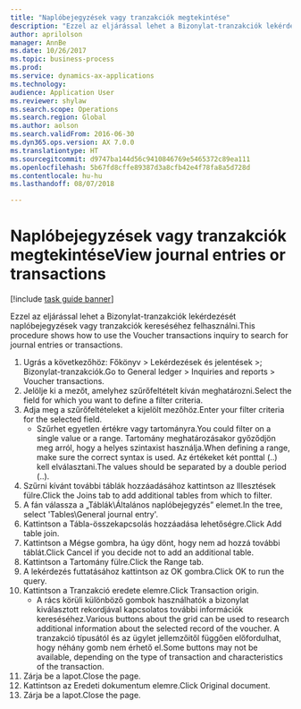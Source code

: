 ```yaml
--- 
title: "Naplóbejegyzések vagy tranzakciók megtekintése"
description: "Ezzel az eljárással lehet a Bizonylat-tranzakciók lekérdezését naplóbejegyzések vagy tranzakciók kereséséhez felhasználni."
author: aprilolson
manager: AnnBe
ms.date: 10/26/2017
ms.topic: business-process
ms.prod: 
ms.service: dynamics-ax-applications
ms.technology: 
audience: Application User
ms.reviewer: shylaw
ms.search.scope: Operations
ms.search.region: Global
ms.author: aolson
ms.search.validFrom: 2016-06-30
ms.dyn365.ops.version: AX 7.0.0
ms.translationtype: HT
ms.sourcegitcommit: d9747ba144d56c9410846769e5465372c89ea111
ms.openlocfilehash: 5b67fd8cffe89387d3a8cfb42e4f78fa8a5d728d
ms.contentlocale: hu-hu
ms.lasthandoff: 08/07/2018

---
```

# <a name="view-journal-entries-or-transactions"></a><span data-ttu-id="b2860-103">Naplóbejegyzések vagy tranzakciók megtekintése</span><span class="sxs-lookup"><span data-stu-id="b2860-103">View journal entries or transactions</span></span>

[!include [task guide banner](../../includes/task-guide-banner.md)]

<span data-ttu-id="b2860-104">Ezzel az eljárással lehet a Bizonylat-tranzakciók lekérdezését naplóbejegyzések vagy tranzakciók kereséséhez felhasználni.</span><span class="sxs-lookup"><span data-stu-id="b2860-104">This procedure shows how to use the Voucher transactions inquiry to search for journal entries or transactions.</span></span>

1. <span data-ttu-id="b2860-105">Ugrás a következőhöz: Főkönyv > Lekérdezések és jelentések >; Bizonylat-tranzakciók.</span><span class="sxs-lookup"><span data-stu-id="b2860-105">Go to General ledger > Inquiries and reports > Voucher transactions.</span></span>
2. <span data-ttu-id="b2860-106">Jelölje ki a mezőt, amelyhez szűrőfeltételt kíván meghatározni.</span><span class="sxs-lookup"><span data-stu-id="b2860-106">Select the field for which you want to define a filter criteria.</span></span>
3. <span data-ttu-id="b2860-107">Adja meg a szűrőfeltételeket a kijelölt mezőhöz.</span><span class="sxs-lookup"><span data-stu-id="b2860-107">Enter your filter criteria for the selected field.</span></span>
    * <span data-ttu-id="b2860-108">Szűrhet egyetlen értékre vagy tartományra.</span><span class="sxs-lookup"><span data-stu-id="b2860-108">You could filter on a single value or a range.</span></span> <span data-ttu-id="b2860-109">Tartomány meghatározásakor győződjön meg arról, hogy a helyes szintaxist használja.</span><span class="sxs-lookup"><span data-stu-id="b2860-109">When defining a range, make sure the correct syntax is used.</span></span> <span data-ttu-id="b2860-110">Az értékeket két ponttal (..) kell elválasztani.</span><span class="sxs-lookup"><span data-stu-id="b2860-110">The values should be separated by a double period (..).</span></span>  
4. <span data-ttu-id="b2860-111">Szűrni kívánt további táblák hozzáadásához kattintson az Illesztések fülre.</span><span class="sxs-lookup"><span data-stu-id="b2860-111">Click the Joins tab to add additional tables from which to filter.</span></span>
5. <span data-ttu-id="b2860-112">A fán válassza a „Táblák\Általános naplóbejegyzés” elemet.</span><span class="sxs-lookup"><span data-stu-id="b2860-112">In the tree, select 'Tables\General journal entry'.</span></span>
6. <span data-ttu-id="b2860-113">Kattintson a Tábla-összekapcsolás hozzáadása lehetőségre.</span><span class="sxs-lookup"><span data-stu-id="b2860-113">Click Add table join.</span></span>
7. <span data-ttu-id="b2860-114">Kattintson a Mégse gombra, ha úgy dönt, hogy nem ad hozzá további táblát.</span><span class="sxs-lookup"><span data-stu-id="b2860-114">Click Cancel if you decide not to add an additional table.</span></span>
8. <span data-ttu-id="b2860-115">Kattintson a Tartomány fülre.</span><span class="sxs-lookup"><span data-stu-id="b2860-115">Click the Range tab.</span></span>
9. <span data-ttu-id="b2860-116">A lekérdezés futtatásához kattintson az OK gombra.</span><span class="sxs-lookup"><span data-stu-id="b2860-116">Click OK to run the query.</span></span>
10. <span data-ttu-id="b2860-117">Kattintson a Tranzakció eredete elemre.</span><span class="sxs-lookup"><span data-stu-id="b2860-117">Click Transaction origin.</span></span>
    * <span data-ttu-id="b2860-118">A rács körüli különböző gombok használhatók a bizonylat kiválasztott rekordjával kapcsolatos további információk kereséséhez.</span><span class="sxs-lookup"><span data-stu-id="b2860-118">Various buttons about the grid can be used to research additional information about the selected record of the voucher.</span></span> <span data-ttu-id="b2860-119">A tranzakció típusától és az ügylet jellemzőitől függően előfordulhat, hogy néhány gomb nem érhető el.</span><span class="sxs-lookup"><span data-stu-id="b2860-119">Some buttons may not be available, depending on the type of transaction and characteristics of the transaction.</span></span>  
11. <span data-ttu-id="b2860-120">Zárja be a lapot.</span><span class="sxs-lookup"><span data-stu-id="b2860-120">Close the page.</span></span>
12. <span data-ttu-id="b2860-121">Kattintson az Eredeti dokumentum elemre.</span><span class="sxs-lookup"><span data-stu-id="b2860-121">Click Original document.</span></span>
13. <span data-ttu-id="b2860-122">Zárja be a lapot.</span><span class="sxs-lookup"><span data-stu-id="b2860-122">Close the page.</span></span>


